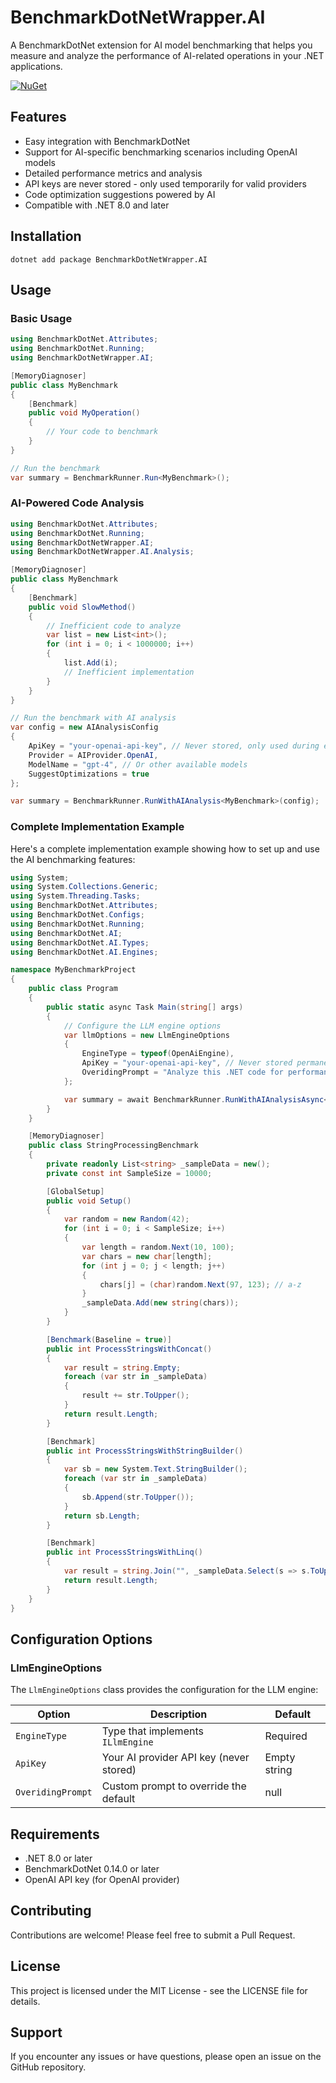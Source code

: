 # BenchmarkDotNetWrapper.AI

A BenchmarkDotNet extension for AI model benchmarking that helps you measure and analyze the performance of AI-related operations in your .NET applications.

[![NuGet](https://img.shields.io/nuget/v/BenchmarkDotNetWrapper.AI.svg)](https://www.nuget.org/packages/BenchmarkDotNetWrapper.AI)

## Features

- Easy integration with BenchmarkDotNet
- Support for AI-specific benchmarking scenarios including OpenAI models
- Detailed performance metrics and analysis
- API keys are never stored - only used temporarily for valid providers
- Code optimization suggestions powered by AI
- Compatible with .NET 8.0 and later

## Installation

```shell
dotnet add package BenchmarkDotNetWrapper.AI
```

## Usage

### Basic Usage

```csharp
using BenchmarkDotNet.Attributes;
using BenchmarkDotNet.Running;
using BenchmarkDotNetWrapper.AI;

[MemoryDiagnoser]
public class MyBenchmark
{
    [Benchmark]
    public void MyOperation()
    {
        // Your code to benchmark
    }
}

// Run the benchmark
var summary = BenchmarkRunner.Run<MyBenchmark>();
```

### AI-Powered Code Analysis

```csharp
using BenchmarkDotNet.Attributes;
using BenchmarkDotNet.Running;
using BenchmarkDotNetWrapper.AI;
using BenchmarkDotNetWrapper.AI.Analysis;

[MemoryDiagnoser]
public class MyBenchmark
{
    [Benchmark]
    public void SlowMethod()
    {
        // Inefficient code to analyze
        var list = new List<int>();
        for (int i = 0; i < 1000000; i++)
        {
            list.Add(i);
            // Inefficient implementation
        }
    }
}

// Run the benchmark with AI analysis
var config = new AIAnalysisConfig
{
    ApiKey = "your-openai-api-key", // Never stored, only used during execution
    Provider = AIProvider.OpenAI,
    ModelName = "gpt-4", // Or other available models
    SuggestOptimizations = true
};

var summary = BenchmarkRunner.RunWithAIAnalysis<MyBenchmark>(config);
```

### Complete Implementation Example

Here's a complete implementation example showing how to set up and use the AI benchmarking features:

```csharp
using System;
using System.Collections.Generic;
using System.Threading.Tasks;
using BenchmarkDotNet.Attributes;
using BenchmarkDotNet.Configs;
using BenchmarkDotNet.Running;
using BenchmarkDotNet.AI;
using BenchmarkDotNet.AI.Types;
using BenchmarkDotNet.AI.Engines;

namespace MyBenchmarkProject
{
    public class Program
    {
        public static async Task Main(string[] args)
        {
            // Configure the LLM engine options
            var llmOptions = new LlmEngineOptions
            {
                EngineType = typeof(OpenAiEngine),
                ApiKey = "your-openai-api-key", // Never stored permanently
                OveridingPrompt = "Analyze this .NET code for performance issues and suggest specific optimizations"
            };

            var summary = await BenchmarkRunner.RunWithAIAnalysisAsync<StringProcessingBenchmark>(llmOptions);
        }
    }

    [MemoryDiagnoser]
    public class StringProcessingBenchmark
    {
        private readonly List<string> _sampleData = new();
        private const int SampleSize = 10000;

        [GlobalSetup]
        public void Setup()
        {
            var random = new Random(42);
            for (int i = 0; i < SampleSize; i++)
            {
                var length = random.Next(10, 100);
                var chars = new char[length];
                for (int j = 0; j < length; j++)
                {
                    chars[j] = (char)random.Next(97, 123); // a-z
                }
                _sampleData.Add(new string(chars));
            }
        }

        [Benchmark(Baseline = true)]
        public int ProcessStringsWithConcat()
        {
            var result = string.Empty;
            foreach (var str in _sampleData)
            {
                result += str.ToUpper();
            }
            return result.Length;
        }

        [Benchmark]
        public int ProcessStringsWithStringBuilder()
        {
            var sb = new System.Text.StringBuilder();
            foreach (var str in _sampleData)
            {
                sb.Append(str.ToUpper());
            }
            return sb.Length;
        }

        [Benchmark]
        public int ProcessStringsWithLinq()
        {
            var result = string.Join("", _sampleData.Select(s => s.ToUpper()));
            return result.Length;
        }
    }
}
```

## Configuration Options

### LlmEngineOptions

The `LlmEngineOptions` class provides the configuration for the LLM engine:

| Option | Description | Default |
|--------|-------------|---------|
| `EngineType` | Type that implements `ILlmEngine` | Required |
| `ApiKey` | Your AI provider API key (never stored) | Empty string |
| `OveridingPrompt` | Custom prompt to override the default | null |


## Requirements

- .NET 8.0 or later
- BenchmarkDotNet 0.14.0 or later
- OpenAI API key (for OpenAI provider)

## Contributing

Contributions are welcome! Please feel free to submit a Pull Request.

## License

This project is licensed under the MIT License - see the LICENSE file for details.

## Support

If you encounter any issues or have questions, please open an issue on the GitHub repository. 